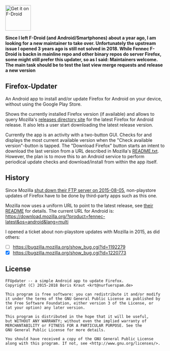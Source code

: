 [<img src="https://f-droid.org/badge/get-it-on.png"
      alt="Get it on F-Droid"
      height="80">](https://f-droid.org/app/de.marmaro.krt.ffupdater)

**Since I left F-Droid (and Android/Smartphones) about a year ago, I am looking for a new maintainer to take over. Unfortunately the upstream issue I opened 3 years ago is still not solved in 2018. While Fennec F-Droid is backn in mainline repo and other binary repos do server Firefox, some might still prefer this updater, so as I said: Maintainers welcome. The main task should be to test the last view merge requests and release a new version**

## Firefox-Updater

An Android app to install and/or update Firefox for Android on your device, without using the Google Play Store.

Shows the currently installed Firefox version (if available) and allows to query Mozilla's [releases directory site](https://archive.mozilla.org/pub/mobile/releases/) for the latest Firefox for Android release. It also lets a user start downloading the latest release version.

Currently the app is an activity with a two-button GUI. Checks for and displays the most current available version when the "Check available version"-button is tapped. The "Download Firefox" button starts an intent to download the last version from a URL described in Mozilla's [README.txt](https://archive.mozilla.org/pub/mobile/releases/latest/README.txt). However, the plan is to move this to an Android service to perform periodical update checks and download/install from within the app itself.

## History

Since Mozilla [shut down their FTP server on 2015-08-05](https://blog.mozilla.org/it/2015/07/27/product-delivery-migration-what-is-changing-when-its-changing-and-the-impacts/), non-playstore updates of Firefox have to be done by third-party apps such as this one.


Mozilla now uses a uniform URL to point to the latest release, see [their README](https://archive.mozilla.org/pub/mobile/releases/latest/README.txt) for details. The current URL for Android is: https://download.mozilla.org/?product=fennec-latest&os=android&lang=multi

I opened a ticket about non-playstore updates with Mozilla in 2015, as did others:

- [ ] https://bugzilla.mozilla.org/show_bug.cgi?id=1192279
- [x] https://bugzilla.mozilla.org/show_bug.cgi?id=1220773

## License

````
FFUpdater -- a simple Android app to update Firefox.
Copyright (C) 2015-2018 Boris Kraut <krt@nurfuerspam.de>

This program is free software: you can redistribute it and/or modify
it under the terms of the GNU General Public License as published by
the Free Software Foundation, either version 3 of the License, or
(at your option) any later version.

This program is distributed in the hope that it will be useful,
but WITHOUT ANY WARRANTY; without even the implied warranty of
MERCHANTABILITY or FITNESS FOR A PARTICULAR PURPOSE. See the
GNU General Public License for more details.

You should have received a copy of the GNU General Public License
along with this program. If not, see <http://www.gnu.org/licenses/>.
````
